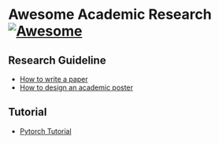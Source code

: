 # Awesome Academic Research [![Awesome](https://cdn.rawgit.com/sindresorhus/awesome/d7305f38d29fed78fa85652e3a63e154dd8e8829/media/badge.svg)](https://github.com/sindresorhus/awesome)

## Research Guideline
- [How to write a paper](https://docs.google.com/presentation/d/1v-mz8raXrbUmAmYjU6AiTEpz3FeShw6ZueFQSFow8-s/edit?usp=sharing)
- [How to design an academic poster](https://docs.google.com/presentation/d/1DSvcv7IkXsfbRs3Z2vWraZCSX6FUdLZUL8mOoY8yhME/edit?usp=sharing)

## Tutorial
- [Pytorch Tutorial](https://docs.google.com/presentation/d/1-k8rGW_QcF7cJVU08PyEnE9WZ9ZL5ocMv1ngg45CH-4/edit?usp=sharing)
